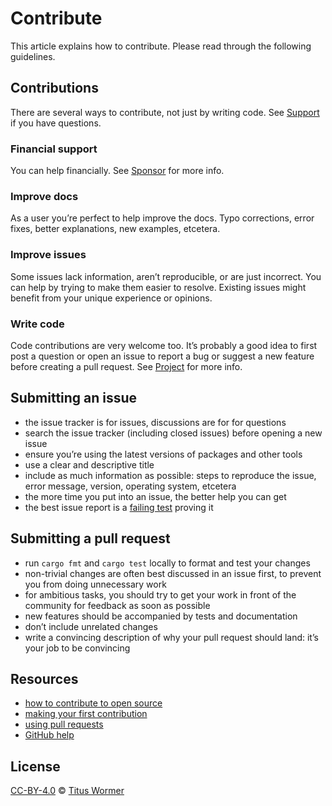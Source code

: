 # Contribute

This article explains how to contribute.
Please read through the following guidelines.

## Contributions

There are several ways to contribute, not just by writing code.
See [Support][] if you have questions.

### Financial support

You can help financially.
See [Sponsor][] for more info.

### Improve docs

As a user you’re perfect to help improve the docs.
Typo corrections, error fixes, better explanations, new examples, etcetera.

### Improve issues

Some issues lack information, aren’t reproducible, or are just incorrect.
You can help by trying to make them easier to resolve.
Existing issues might benefit from your unique experience or opinions.

### Write code

Code contributions are very welcome too.
It’s probably a good idea to first post a question or open an issue to report a
bug or suggest a new feature before creating a pull request.
See [Project][] for more info.

## Submitting an issue

- the issue tracker is for issues, discussions are for for questions
- search the issue tracker (including closed issues) before opening a new
  issue
- ensure you’re using the latest versions of packages and other tools
- use a clear and descriptive title
- include as much information as possible: steps to reproduce the issue,
  error message, version, operating system, etcetera
- the more time you put into an issue, the better help you can get
- the best issue report is a [failing test][unit-test] proving it

## Submitting a pull request

- run `cargo fmt` and `cargo test` locally to format and test your changes
- non-trivial changes are often best discussed in an issue first, to prevent
  you from doing unnecessary work
- for ambitious tasks, you should try to get your work in front of the
  community for feedback as soon as possible
- new features should be accompanied by tests and documentation
- don’t include unrelated changes
- write a convincing description of why your pull request should land:
  it’s your job to be convincing

## Resources

- [how to contribute to open source](https://opensource.guide/how-to-contribute/)
- [making your first contribution](https://medium.com/@vadimdemedes/making-your-first-contribution-de6576ddb190)
- [using pull requests](https://help.github.com/articles/about-pull-requests/)
- [GitHub help](https://help.github.com)

## License

[CC-BY-4.0][license] © [Titus Wormer][author]

<!-- Definitions -->

[license]: https://creativecommons.org/licenses/by/4.0/
[author]: https://wooorm.com
[coc]: https://github.com/remarkjs/.github/blob/main/code-of-conduct.md
[unit-test]: https://twitter.com/sindresorhus/status/579306280495357953
[support]: support.md
[collective]: https://opencollective.com/unified
[sponsor]: https://github.com/wooorm/micromark-rs/#sponsor
[project]: https://github.com/wooorm/micromark-rs/#project
